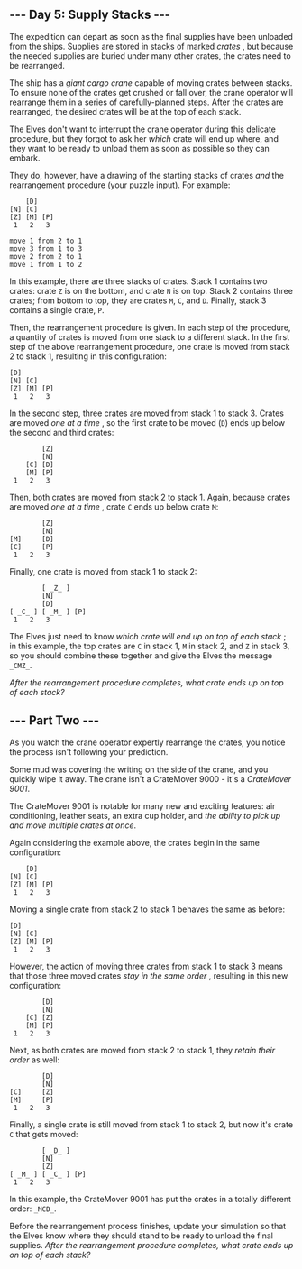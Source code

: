## \--- Day 5: Supply Stacks ---

The expedition can depart as soon as the final supplies have been unloaded
from the ships. Supplies are stored in stacks of marked _crates_ , but because
the needed supplies are buried under many other crates, the crates need to be
rearranged.

The ship has a _giant cargo crane_ capable of moving crates between stacks. To
ensure none of the crates get crushed or fall over, the crane operator will
rearrange them in a series of carefully-planned steps. After the crates are
rearranged, the desired crates will be at the top of each stack.

The Elves don't want to interrupt the crane operator during this delicate
procedure, but they forgot to ask her _which_ crate will end up where, and
they want to be ready to unload them as soon as possible so they can embark.

They do, however, have a drawing of the starting stacks of crates _and_ the
rearrangement procedure (your puzzle input). For example:

    
    
        [D]    
    [N] [C]    
    [Z] [M] [P]
     1   2   3 
    
    move 1 from 2 to 1
    move 3 from 1 to 3
    move 2 from 2 to 1
    move 1 from 1 to 2
    

In this example, there are three stacks of crates. Stack 1 contains two
crates: crate `Z` is on the bottom, and crate `N` is on top. Stack 2 contains
three crates; from bottom to top, they are crates `M`, `C`, and `D`. Finally,
stack 3 contains a single crate, `P`.

Then, the rearrangement procedure is given. In each step of the procedure, a
quantity of crates is moved from one stack to a different stack. In the first
step of the above rearrangement procedure, one crate is moved from stack 2 to
stack 1, resulting in this configuration:

    
    
    [D]        
    [N] [C]    
    [Z] [M] [P]
     1   2   3 
    

In the second step, three crates are moved from stack 1 to stack 3. Crates are
moved _one at a time_ , so the first crate to be moved (`D`) ends up below the
second and third crates:

    
    
            [Z]
            [N]
        [C] [D]
        [M] [P]
     1   2   3
    

Then, both crates are moved from stack 2 to stack 1. Again, because crates are
moved _one at a time_ , crate `C` ends up below crate `M`:

    
    
            [Z]
            [N]
    [M]     [D]
    [C]     [P]
     1   2   3
    

Finally, one crate is moved from stack 1 to stack 2:

    
    
            [ _Z_ ]
            [N]
            [D]
    [ _C_ ] [ _M_ ] [P]
     1   2   3
    

The Elves just need to know _which crate will end up on top of each stack_ ;
in this example, the top crates are `C` in stack 1, `M` in stack 2, and `Z` in
stack 3, so you should combine these together and give the Elves the message
`_CMZ_`.

_After the rearrangement procedure completes, what crate ends up on top of
each stack?_






## \--- Part Two ---

As you watch the crane operator expertly rearrange the crates, you notice the
process isn't following your prediction.

Some mud was covering the writing on the side of the crane, and you quickly
wipe it away. The crane isn't a CrateMover 9000 - it's a _CrateMover 9001_.

The CrateMover 9001 is notable for many new and exciting features: air
conditioning, leather seats, an extra cup holder, and _the ability to pick up
and move multiple crates at once_.

Again considering the example above, the crates begin in the same
configuration:

    
    
        [D]    
    [N] [C]    
    [Z] [M] [P]
     1   2   3 
    

Moving a single crate from stack 2 to stack 1 behaves the same as before:

    
    
    [D]        
    [N] [C]    
    [Z] [M] [P]
     1   2   3 
    

However, the action of moving three crates from stack 1 to stack 3 means that
those three moved crates _stay in the same order_ , resulting in this new
configuration:

    
    
            [D]
            [N]
        [C] [Z]
        [M] [P]
     1   2   3
    

Next, as both crates are moved from stack 2 to stack 1, they _retain their
order_ as well:

    
    
            [D]
            [N]
    [C]     [Z]
    [M]     [P]
     1   2   3
    

Finally, a single crate is still moved from stack 1 to stack 2, but now it's
crate `C` that gets moved:

    
    
            [ _D_ ]
            [N]
            [Z]
    [ _M_ ] [ _C_ ] [P]
     1   2   3
    

In this example, the CrateMover 9001 has put the crates in a totally different
order: `_MCD_`.

Before the rearrangement process finishes, update your simulation so that the
Elves know where they should stand to be ready to unload the final supplies.
_After the rearrangement procedure completes, what crate ends up on top of
each stack?_

